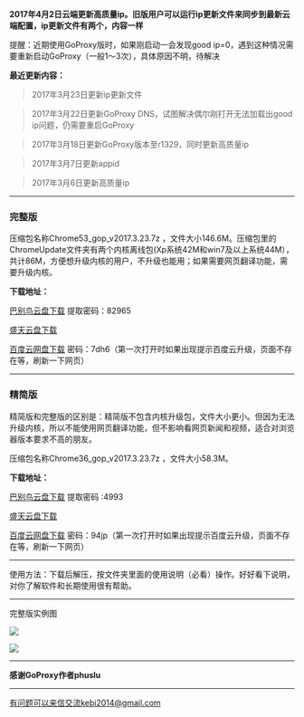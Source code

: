 **2017年4月2日云端更新高质量ip。旧版用户可以运行ip更新文件来同步到最新云端配置，ip更新文件有两个，内容一样**

提醒：近期使用GoProxy版时，如果刚启动一会发现good ip=0，遇到这种情况需要重新启动GoProxy（一般1～3次），具体原因不明，待解决


**最近更新内容：**

> 2017年3月23日更新ip更新文件

> 2017年3月22日更新GoProxy DNS，试图解决偶尔刚打开无法加载出good ip问题，仍需要重启GoProxy

> 2017年3月18日更新GoProxy版本至r1329，同时更新高质量ip

> 2017年3月7日更新appid

> 2017年3月6日更新高质量ip


***

### 完整版

压缩包名称Chrome53_gop_v2017.3.23.7z ，文件大小146.6M。压缩包里的ChromeUpdate文件夹有两个内核离线包(Xp系统42M和win7及以上系统44M），共计86M，方便想升级内核的用户，不升级也能用；如果需要网页翻译功能，需要升级内核。

**下载地址：**

[巴别鸟云盘下载](http://www.babel.cc/share.do?s=8760038674563672) 提取密码：82965

[盛天云盘下载](http://pan.stnts.com/s/9isLwiz) 

[百度云网盘下载](http://pan.baidu.com/s/1i5p5iCH) 密码：7dh6（第一次打开时如果出现提示百度云升级，页面不存在等，刷新一下网页）


***
### 精简版

精简版和完整版的区别是：精简版不包含内核升级包，文件大小更小。但因为无法升级内核，所以不能使用网页翻译功能，但不影响看网页新闻和视频，适合对浏览器版本要求不高的朋友。

压缩包名称Chrome36_gop_v2017.3.23.7z ，文件大小58.3M。

**下载地址：**

[巴别鸟云盘下载](http://www.babel.cc/share.do?s=6676993195411605) 提取密码 :4993

[盛天云盘下载](http://pan.stnts.com/s/f6g2ql9)

[百度云网盘下载](http://pan.baidu.com/s/1o8qaVqU) 密码：94jp（第一次打开时如果出现提示百度云升级，页面不存在等，刷新一下网页）

***

使用方法：下载后解压，按文件夹里面的使用说明（必看）操作。好好看下说明，对你了解软件和长期使用很有帮助。

***
完整版实例图

![](https://raw.githubusercontent.com/Alvin9999/pac2/master/goagent综合版使用1.png)

![](https://raw.githubusercontent.com/Alvin9999/pac2/master/GOP1.png)

***

**感谢GoProxy作者phuslu**

***

有问题可以来信交流kebi2014@gmail.com